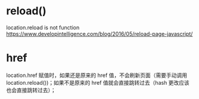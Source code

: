 # reload()

location.reload is not function
https://www.developintelligence.com/blog/2016/05/reload-page-javascript/

# href

location.href 赋值时，如果还是原来的 href 值，不会刷新页面（需要手动调用 location.reload())；如果不是原来的 href 值就会直接跳转过去（hash 更改应该也会直接跳转过去）；
